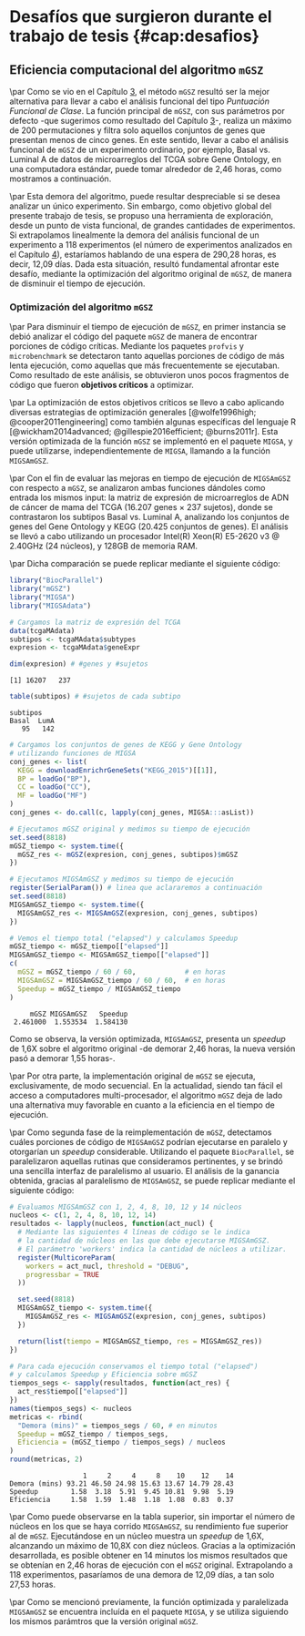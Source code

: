 # Desafíos que surgieron durante el trabajo de tesis {#cap:desafios}

## Eficiencia computacional del algoritmo `mGSZ`

\par Como se vio en el Capítulo [3](#cap:ifa), el método `mGSZ` resultó ser la mejor alternativa para llevar a cabo el análisis funcional del tipo _Puntuación Funcional de Clase_. La función principal de `mGSZ`, con sus parámetros por defecto -que sugerimos como resultado del Capítulo [3](#cap:ifa)-, realiza un máximo de 200 permutaciones y filtra solo aquellos conjuntos de genes que presentan menos de cinco genes. En este sentido, llevar a cabo el análisis funcional de `mGSZ` de un experimento ordinario, por ejemplo, Basal vs. Luminal A de datos de microarreglos del TCGA sobre Gene Ontology, en una computadora estándar, puede tomar alrededor de 2,46 horas, como mostramos a continuación.

\par Esta demora del algoritmo, puede resultar despreciable si se desea analizar un único experimento. Sin embargo, como objetivo global del presente trabajo de tesis, se propuso una herramienta de exploración, desde un punto de vista funcional, de grandes cantidades de experimentos. Si extrapolamos linealmente la demora del análisis funcional de un experimento a 118 experimentos (el número de experimentos analizados en el Capítulo [4](#cap:migsa)), estaríamos hablando de una espera de 290,28 horas, es decir, 12,09 días. Dada esta situación, resultó fundamental afrontar este desafío, mediante la optimización del algoritmo original de `mGSZ`, de manera de disminuir el tiempo de ejecución.

### Optimización del algoritmo `mGSZ`

\par Para disminuir el tiempo de ejecución de `mGSZ`, en primer instancia se debió analizar el código del paquete `mGSZ` de manera de encontrar porciones de código críticas. Mediante los paquetes `profvis` y `microbenchmark` se detectaron tanto aquellas porciones de código de más lenta ejecución, como aquellas que más frecuentemente se ejecutaban. Como resultado de este análisis, se obtuvieron unos pocos fragmentos de código que fueron **objetivos críticos** a optimizar.

\par La optimización de estos objetivos críticos se llevo a cabo aplicando diversas estrategias de optimización generales [@wolfe1996high; @cooper2011engineering] como también algunas específicas del lenguaje R [@wickham2014advanced; @gillespie2016efficient; @burns2011r]. Esta versión optimizada de la función `mGSZ` se implementó en el paquete `MIGSA`, y puede utilizarse, independientemente de `MIGSA`, llamando a la función `MIGSAmGSZ`.

\par Con el fin de evaluar las mejoras en tiempo de ejecución de `MIGSAmGSZ` con respecto a `mGSZ`, se analizaron ambas funciones dándoles como entrada los mismos input: la matriz de expresión de microarreglos de ADN de cáncer de mama del TCGA (16.207 genes $\times$ 237 sujetos), donde se contrastaron los subtipos Basal vs. Luminal A, analizando los conjuntos de genes del Gene Ontology y KEGG (20.425 conjuntos de genes). El análisis se llevó a cabo utilizando un procesador Intel(R) Xeon(R) E5-2620 v3 @ 2.40GHz (24 núcleos), y 128GB de memoria RAM.

\par Dicha comparación se puede replicar mediante el siguiente código:


```r
library("BiocParallel")
library("mGSZ")
library("MIGSA")
library("MIGSAdata")

# Cargamos la matriz de expresión del TCGA
data(tcgaMAdata)
subtipos <- tcgaMAdata$subtypes
expresion <- tcgaMAdata$geneExpr

dim(expresion) # #genes y #sujetos
```

```
[1] 16207   237
```

```r
table(subtipos) # #sujetos de cada subtipo
```

```
subtipos
Basal  LumA 
   95   142 
```


```r
# Cargamos los conjuntos de genes de KEGG y Gene Ontology
# utilizando funciones de MIGSA
conj_genes <- list(
  KEGG = downloadEnrichrGeneSets("KEGG_2015")[[1]],
  BP = loadGo("BP"),
  CC = loadGo("CC"),
  MF = loadGo("MF")
)
conj_genes <- do.call(c, lapply(conj_genes, MIGSA:::asList))
```


```r
# Ejecutamos mGSZ original y medimos su tiempo de ejecución
set.seed(8818)
mGSZ_tiempo <- system.time({
  mGSZ_res <- mGSZ(expresion, conj_genes, subtipos)$mGSZ
})
```


```r
# Ejecutamos MIGSAmGSZ y medimos su tiempo de ejecución
register(SerialParam()) # linea que aclararemos a continuación
set.seed(8818)
MIGSAmGSZ_tiempo <- system.time({
  MIGSAmGSZ_res <- MIGSAmGSZ(expresion, conj_genes, subtipos)
})
```




```r
# Vemos el tiempo total ("elapsed") y calculamos Speedup
mGSZ_tiempo <- mGSZ_tiempo[["elapsed"]]
MIGSAmGSZ_tiempo <- MIGSAmGSZ_tiempo[["elapsed"]]
c(
  mGSZ = mGSZ_tiempo / 60 / 60,            # en horas
  MIGSAmGSZ = MIGSAmGSZ_tiempo / 60 / 60,  # en horas
  Speedup = mGSZ_tiempo / MIGSAmGSZ_tiempo
)
```

```
     mGSZ MIGSAmGSZ   Speedup 
 2.461000  1.553534  1.584130 
```

Como se observa, la versión optimizada, `MIGSAmGSZ`, presenta un _speedup_ de 1,6X sobre el algoritmo original -de demorar 2,46 horas, la nueva versión pasó a demorar 1,55 horas-.

\par Por otra parte, la implementación original de `mGSZ` se ejecuta, exclusivamente, de modo secuencial. En la actualidad, siendo tan fácil el acceso a computadores multi-procesador, el algoritmo `mGSZ` deja de lado una alternativa muy favorable en cuanto a la eficiencia en el tiempo de ejecución.

\par Como segunda fase de la reimplementación de `mGSZ`, detectamos cuáles porciones de código de `MIGSAmGSZ` podrían ejecutarse en paralelo y otorgarían un _speedup_ considerable. Utilizando el paquete `BiocParallel`, se paralelizaron aquellas rutinas que consideramos pertinentes, y se brindó una sencilla interfaz de paralelismo al usuario. El análisis de la ganancia obtenida, gracias al paralelismo de `MIGSAmGSZ`, se puede replicar mediante el siguiente código:


```r
# Evaluamos MIGSAmGSZ con 1, 2, 4, 8, 10, 12 y 14 núcleos
nucleos <- c(1, 2, 4, 8, 10, 12, 14)
resultados <- lapply(nucleos, function(act_nucl) {
  # Mediante las siguientes 4 líneas de código se le indica
  # la cantidad de núcleos en las que debe ejecutarse MIGSAmGSZ.
  # El parámetro 'workers' indica la cantidad de núcleos a utilizar.
  register(MulticoreParam(
    workers = act_nucl, threshold = "DEBUG",
    progressbar = TRUE
  ))

  set.seed(8818)
  MIGSAmGSZ_tiempo <- system.time({
    MIGSAmGSZ_res <- MIGSAmGSZ(expresion, conj_genes, subtipos)
  })

  return(list(tiempo = MIGSAmGSZ_tiempo, res = MIGSAmGSZ_res))
})
```


```r
# Para cada ejecución conservamos el tiempo total ("elapsed") 
# y calculamos Speedup y Eficiencia sobre mGSZ
tiempos_segs <- sapply(resultados, function(act_res) {
  act_res$tiempo[["elapsed"]]
})
names(tiempos_segs) <- nucleos
metricas <- rbind(
  "Demora (mins)" = tiempos_segs / 60, # en minutos
  Speedup = mGSZ_tiempo / tiempos_segs,
  Eficiencia = (mGSZ_tiempo / tiempos_segs) / nucleos
)
round(metricas, 2)
```

```
                  1     2     4     8    10    12    14
Demora (mins) 93.21 46.50 24.98 15.63 13.67 14.79 28.43
Speedup        1.58  3.18  5.91  9.45 10.81  9.98  5.19
Eficiencia     1.58  1.59  1.48  1.18  1.08  0.83  0.37
```

\par Como puede observarse en la tabla superior, sin importar el número de núcleos en los que se haya corrido `MIGSAmGSZ`, su rendimiento fue superior al de `mGSZ`. Ejecutándose en un núcleo muestra un _speedup_ de 1,6X, alcanzando un máximo de 10,8X con diez núcleos. Gracias a la optimización desarrollada, es posible obtener en 14 minutos los mismos resultados que se obtenían en 2,46 horas de ejecución con el `mGSZ` original. Extrapolando a 118 experimentos, pasaríamos de una demora de 12,09 días, a tan solo 27,53 horas.

\par Como se mencionó previamente, la función optimizada y paralelizada `MIGSAmGSZ` se encuentra incluída en el paquete `MIGSA`, y se utiliza siguiendo los mismos parámtros que la versión original `mGSZ`.
